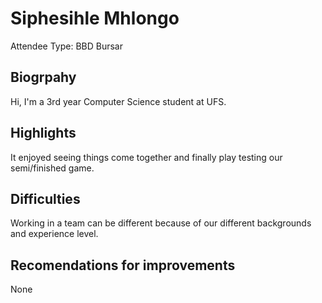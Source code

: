 # Siphesihle Mhlongo

Attendee Type: BBD Bursar

## Biogrpahy

Hi, I'm a 3rd year Computer Science student at UFS.

## Highlights

It enjoyed seeing things come together and finally play testing our semi/finished game.

## Difficulties

Working in a team can be different because of our different backgrounds and experience level.

## Recomendations for improvements

None